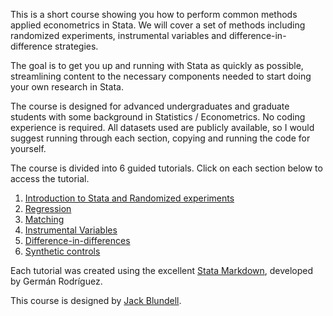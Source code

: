 This is a short course showing you how to perform common methods applied econometrics in Stata. We will cover a set of methods including randomized experiments, instrumental variables and difference-in-difference strategies. 

The goal is to get you up and running with Stata as quickly as possible, streamlining content to the necessary components needed to start doing your own research in Stata.

The course is designed for advanced undergraduates and graduate students with some background in Statistics / Econometrics. No coding experience is required. All datasets used are publicly available, so I would suggest running through each section, copying and running the code for yourself.

The course is divided into 6 guided tutorials. Click on each section below to access the tutorial.

1. [Introduction to Stata and Randomized experiments](part1.html)
2. [Regression](part2.html)
3. [Matching](part3.html)
4. [Instrumental Variables](part4.html)
5. [Difference-in-differences](part5.html)
6. [Synthetic controls](part6.html)

Each tutorial was created using the excellent [Stata Markdown](https://data.princeton.edu/stata/markdown), developed by Germán Rodríguez.

This course is designed by [Jack Blundell](https://www.stanford.edu/~jackblun).
